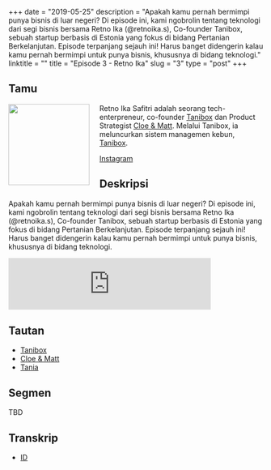 +++
date = "2019-05-25"
description = "Apakah kamu pernah bermimpi punya bisnis di luar negeri? Di episode ini, kami ngobrolin tentang teknologi dari segi bisnis bersama Retno Ika (@retnoika.s), Co-founder Tanibox, sebuah startup berbasis di Estonia yang fokus di bidang Pertanian Berkelanjutan. Episode terpanjang sejauh ini! Harus banget didengerin kalau kamu pernah bermimpi untuk punya bisnis, khususnya di bidang teknologi."
linktitle = ""
title = "Episode 3 - Retno Ika"
slug = "3"
type = "post"
+++

## Tamu
<img style="float: left; width: 160px; margin-right: 20px;" src="/img/ep3.jpg">

Retno Ika Safitri adalah seorang tech-enterpreneur, co-founder [Tanibox](https://tanibox.com/) dan Product Strategist [Cloe & Matt](https://chloematt.com/). Melalui Tanibox, ia meluncurkan sistem managemen kebun, [Tanibox](https://github.com/Tanibox/tania-core).

[Instagram](https://www.instagram.com/retnoika.s/)

## Deskripsi 
Apakah kamu pernah bermimpi punya bisnis di luar negeri? Di episode ini, kami ngobrolin tentang teknologi dari segi bisnis bersama Retno Ika (@retnoika.s), Co-founder Tanibox, sebuah startup berbasis di Estonia yang fokus di bidang Pertanian Berkelanjutan. Episode terpanjang sejauh ini! Harus banget didengerin kalau kamu pernah bermimpi untuk punya bisnis, khususnya di bidang teknologi. 

<iframe src="https://anchor.fm/kartini-teknologi/embed/episodes/Episode-2---NLP-dan-PilahPilihPilpres-bersama-Asanilta-Fahda-e3vp1a" height="102px" width="400px" frameborder="0" scrolling="no"></iframe>

## Tautan
- [Tanibox](https://tanibox.com/)
- [Cloe & Matt](https://chloematt.com/)
- [Tania](https://github.com/Tanibox/tania-core)

## Segmen
TBD


## Transkrip
- [ID](transcript)